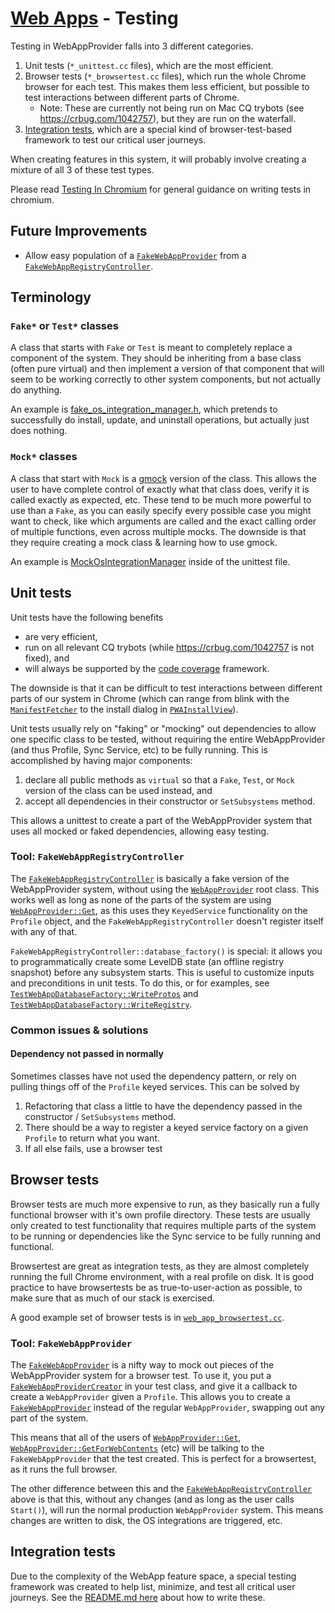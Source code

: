 # [Web Apps](../README.md) - Testing


Testing in WebAppProvider falls into 3 different categories.
1. Unit tests (`*_unittest.cc` files), which are the most efficient.
1. Browser tests (`*_browsertest.cc` files), which run the whole Chrome browser for each test. This makes them less efficient, but possible to test interactions between different parts of Chrome.
   * Note: These are currently not being run on Mac CQ trybots (see https://crbug.com/1042757), but they are run on the waterfall.
1. [Integration tests](../../ui/views/web_apps/README.md), which are a special kind of browser-test-based framework to test our critical user journeys.

When creating features in this system, it will probably involve creating a mixture of all 3 of these test types.

Please read [Testing In Chromium](../../../../docs/testing/testing_in_chromium.md) for general guidance on writing tests in chromium.

## Future Improvements

* Allow easy population of a [`FakeWebAppProvider`](../test/fake_web_app_provider.h) from a [`FakeWebAppRegistryController`](../fake_web_app_registry_controller.h).

## Terminology

### `Fake*` or `Test*` classes

A class that starts with `Fake` or `Test` is meant to completely replace a component of the system. They should be inheriting from a base class (often pure virtual) and then implement a version of that component that will seem to be working correctly to other system components, but not actually do anything.

An example is [fake_os_integration_manager.h](../test/fake_os_integration_manager.h), which pretends to successfully do install, update, and uninstall operations, but actually just does nothing.

### `Mock*` classes

A class that start with `Mock` is a [gmock](https://github.com/google/googletest/tree/HEAD/googlemock) version of the class. This allows the user to have complete control of exactly what that class does, verify it is called exactly as expected, etc. These tend to be much more powerful to use than a `Fake`, as you can easily specify every possible case you might want to check, like which arguments are called and the exact calling order of multiple functions, even across multiple mocks. The downside is that they require creating a mock class & learning how to use gmock.

An example is [MockOsIntegrationManager](../os_integration_manager_unittest.cc) inside of the unittest file.

## Unit tests
Unit tests have the following benefits
* are very efficient,
* run on all relevant CQ trybots (while https://crbug.com/1042757 is not fixed), and
* will always be supported by the [code coverage](../../../../docs/testing/code_coverage.md) framework.

The downside is that it can be difficult to test interactions between different parts of our system in Chrome (which can range from blink with the [`ManifestFetcher`](https://source.chromium.org/search?q=ManifestFetcher) to the install dialog in [`PWAInstallView`](https://source.chromium.org/search?q=PWAInstallView)).

Unit tests usually rely on "faking" or "mocking" out dependencies to allow one specific class to be tested, without requiring the entire WebAppProvider (and thus Profile, Sync Service, etc) to be fully running. This is accomplished by having major components:
1. declare all public methods as `virtual` so that a `Fake`, `Test`, or `Mock` version of the class can be used instead, and
1. accept all dependencies in their constructor or `SetSubsystems` method.

This allows a unittest to create a part of the WebAppProvider system that uses all mocked or faked dependencies, allowing easy testing.


### Tool: `FakeWebAppRegistryController`

The [`FakeWebAppRegistryController`](../test/fake_web_app_registry_controller.h) is basically a fake version of the WebAppProvider system, without using the [`WebAppProvider`](../web_app_provider.h) root class. This works well as long as none of the parts of the system are using [`WebAppProvider::Get`](https://source.chromium.org/search?q=WebAppProvider::Get), as this uses they `KeyedService` functionality on the `Profile` object, and the `FakeWebAppRegistryController` doesn't register itself with any of that.

`FakeWebAppRegistryController::database_factory()` is special: it allows you to programmatically create some LevelDB state (an offline registry snapshot) before any subsystem starts. This is useful to customize inputs and preconditions in unit tests. To do this, or for examples, see [`TestWebAppDatabaseFactory::WriteProtos`](https://source.chromium.org/search?q=TestWebAppDatabaseFactory::WriteProtos) and [`TestWebAppDatabaseFactory::WriteRegistry`](https://source.chromium.org/search?q=TestWebAppDatabaseFactory::WriteRegistry).

### Common issues & solutions

#### Dependency not passed in normally
Sometimes classes have not used the dependency pattern, or rely on pulling things off of the `Profile` keyed services. This can be solved by
1. Refactoring that class a little to have the dependency passed in the constructor / `SetSubsystems` method.
1. There should be a way to register a keyed service factory on a given `Profile` to return what you want.
1. If all else fails, use a browser test

## Browser tests
Browser tests are much more expensive to run, as they basically run a fully functional browser with it's own profile directory. These tests are usually only created to test functionality that requires multiple parts of the system to be running or dependencies like the Sync service to be fully running and functional.

Browsertest are great as integration tests, as they are almost completely running the full Chrome environment, with a real profile on disk. It is good practice to have browsertests be as true-to-user-action as possible, to make sure that as much of our stack is exercised.

A good example set of browser tests is in [`web_app_browsertest.cc`](../../ui/web_applications/web_app_browsertest.cc).

### Tool: `FakeWebAppProvider`

The [`FakeWebAppProvider`](../test/fake_web_app_provider.h) is a nifty way to mock out pieces of the WebAppProvider system for a browser test. To use it, you put a [`FakeWebAppProviderCreator`](../test/fake_web_app_provider.h) in your test class, and give it a callback to create a `WebAppProvider` given a `Profile`. This allows you to create a [`FakeWebAppProvider`](../test/fake_web_app_provider.h) instead of the regular `WebAppProvider`, swapping out any part of the system.

This means that all of the users of [`WebAppProvider::Get`](https://source.chromium.org/search?q=WebAppProvider::Get), [`WebAppProvider::GetForWebContents`](https://source.chromium.org/search?q=WebAppProvider::Get) (etc) will be talking to the `FakeWebAppProvider` that the test created. This is perfect for a browsertest, as it runs the full browser.

The other difference between this and the [`FakeWebAppRegistryController`](#tool-testwebappregistrycontroller) above is that this, without any changes (and as long as the user calls `Start()`), will run the normal production `WebAppProvider` system. This means changes are written to disk, the OS integrations are triggered, etc.

## Integration tests
Due to the complexity of the WebApp feature space, a special testing framework was created to help list, minimize, and test all critical user journeys. See the [README.md here](../../ui/views/web_apps/README.md) about how to write these.

